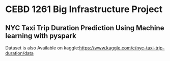 # CEBD 1261 Big Infrastructure Project

## NYC Taxi Trip Duration Prediction Using Machine learning with pyspark
Dataset is also Available on kaggle:https://www.kaggle.com/c/nyc-taxi-trip-duration/data
